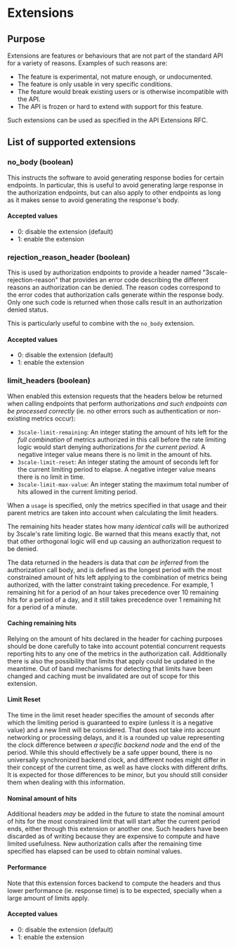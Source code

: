 # Extensions

## Purpose

Extensions are features or behaviours that are not part of the standard API for a variety
of reasons. Examples of such reasons are:

- The feature is experimental, not mature enough, or undocumented.
- The feature is only usable in very specific conditions.
- The feature would break existing users or is otherwise incompatible with the API.
- The API is frozen or hard to extend with support for this feature.

Such extensions can be used as specified in the API Extensions RFC.

## List of supported extensions

### no_body (boolean)

This instructs the software to avoid generating response bodies for certain endpoints.
In particular, this is useful to avoid generating large response in the authorization
endpoints, but can also apply to other endpoints as long as it makes sense to avoid
generating the response's body.

#### Accepted values

- 0: disable the extension (default)
- 1: enable the extension

### rejection_reason_header (boolean)

This is used by authorization endpoints to provide a header named "3scale-rejection-reason"
that provides an error code describing the different reasons an authorization can be
denied. The reason codes correspond to the error codes that authorization calls generate
within the response body. Only one such code is returned when those calls result in an
authorization denied status.

This is particularly useful to combine with the `no_body` extension.

#### Accepted values

- 0: disable the extension (default)
- 1: enable the extension

### limit_headers (boolean)

When enabled this extension requests that the headers below be returned when
calling endpoints that perform authorizations _and such endpoints can be
processed correctly_ (ie. no other errors such as authentication or
non-existing metrics occur):

* `3scale-limit-remaining`: An integer stating the amount of hits left for the
  _full combination_ of metrics authorized in this call before the rate limiting
  logic would start denying authorizations _for the current period_. A negative
  integer value means there is no limit in the amount of hits.
* `3scale-limit-reset`: An integer stating the amount of seconds left for the
  current limiting period to elapse. A negative integer value means there is no
  limit in time.
* `3scale-limit-max-value`: An integer stating the maximum total number of hits
  allowed in the current limiting period.

When a `usage` is specified, only the metrics specified in that usage and their
parent metrics are taken into account when calculating the limit headers.

The remaining hits header states how many _identical calls_ will be authorized by
3scale's rate limiting logic. Be warned that this means exactly that, not that
other orthogonal logic will end up causing an authorization request to be
denied.

The data returned in the headers is data that _can be inferred_ from the
authorization call body, and is defined as the longest period with the most
constrained amount of hits left applying to the combination of metrics being
authorized, with the latter constraint taking precedence. For example, 1
remaining hit for a period of an hour takes precedence over 10 remaining hits
for a period of a day, and it still takes precedence over 1 remaining hit for
a period of a minute.

#### Caching remaining hits

Relying on the amount of hits declared in the header for caching purposes should
be done carefully to take into account potential concurrent requests reporting
hits to any one of the metrics in the authorization call. Additionally there is
also the possibility that limits that apply could be updated in the meantime.
Out of band mechanisms for detecting that limits have been changed and caching
must be invalidated are out of scope for this extension.

#### Limit Reset

The time in the limit reset header specifies the amount of seconds after which
the limiting period is guaranteed to expire (unless it is a negative value) and
a new limit will be considered. That does not take into account networking or
processing delays, and it is a rounded up value representing the clock
difference between _a specific backend node_ and the end of the period. While this
should effectively be a safe upper bound, there is no universally synchronized
backend clock, and different nodes might differ in their concept of the current
time, as well as have clocks with different drifts. It is expected for those
differences to be minor, but you should still consider them when dealing with
this information.

#### Nominal amount of hits

Additional headers _may_ be added in the future to state the nominal amount of
hits for the most constrained limit that will start after the current period
ends, either through this extension or another one. Such headers have been
discarded as of writing because they are expensive to compute and have limited
usefulness. New authorization calls after the remaining time specified has
elapsed can be used to obtain nominal values.

#### Performance

Note that this extension forces backend to compute the headers and thus lower
performance (ie. response time) is to be expected, specially when a large amount
of limits apply.

#### Accepted values

- 0: disable the extension (default)
- 1: enable the extension
